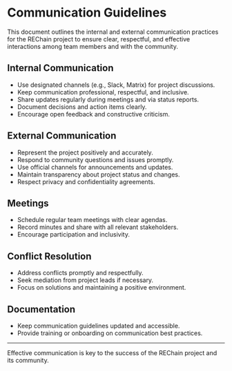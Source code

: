 # Communication Guidelines

This document outlines the internal and external communication practices for the REChain project to ensure clear, respectful, and effective interactions among team members and with the community.

## Internal Communication

- Use designated channels (e.g., Slack, Matrix) for project discussions.
- Keep communication professional, respectful, and inclusive.
- Share updates regularly during meetings and via status reports.
- Document decisions and action items clearly.
- Encourage open feedback and constructive criticism.

## External Communication

- Represent the project positively and accurately.
- Respond to community questions and issues promptly.
- Use official channels for announcements and updates.
- Maintain transparency about project status and changes.
- Respect privacy and confidentiality agreements.

## Meetings

- Schedule regular team meetings with clear agendas.
- Record minutes and share with all relevant stakeholders.
- Encourage participation and inclusivity.

## Conflict Resolution

- Address conflicts promptly and respectfully.
- Seek mediation from project leads if necessary.
- Focus on solutions and maintaining a positive environment.

## Documentation

- Keep communication guidelines updated and accessible.
- Provide training or onboarding on communication best practices.

---

Effective communication is key to the success of the REChain project and its community.
